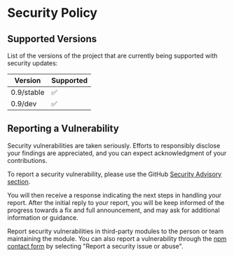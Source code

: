 # Security Policy

## Supported Versions

List of the versions of the project that are currently being supported with security updates:

| Version    | Supported          |
| ---------- | ------------------ |
| 0.9/stable | :white_check_mark: |
| 0.9/dev    | :white_check_mark: |

## Reporting a Vulnerability

Security vulnerabilities are taken seriously. Efforts to responsibly disclose your findings are appreciated, and you can expect acknowledgment of your contributions.

To report a security vulnerability, please use the GitHub [Security Advisory section][security-advisory-section].

You will then receive a response indicating the next steps in handling your report. After the initial reply to your report, you will be keep informed of the progress towards a fix and full announcement, and may ask for additional information or guidance.

Report security vulnerabilities in third-party modules to the person or team maintaining the module. You can also report a vulnerability through the [npm contact form][npm-contact-form] by selecting "Report a security issue or abuse".

[security-advisory-section]: https://github.com/inkdex/extensions/security/advisories
[npm-contact-form]: https://www.npmjs.com/support
